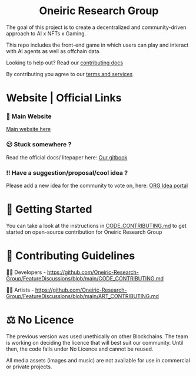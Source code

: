 <h1 align="center">Oneiric Research Group</h1>
<p align="center">

The goal of this project is to create a decentralized and community-driven approach to AI x NFTs x Gaming.

This repo includes the front-end game in which users can play and interact with AI agents as well as offchain data.

Looking to help out? Read our [contributing docs](https://github.com/Oneiric-Research-Group/FeatureDiscussions/blob/main/CODE_CONTRIBUTING.md)

By contributing you agree to our [terms and services]()

# Website | Official Links

### 🌻 Main Website

[Main website here]()

### 😕 Stuck somewhere ?

Read the official docs/ litepaper here: [Our gitbook]()

### ‼️ Have a suggestion/proposal/cool idea ?

Please add a new idea for the community to vote on, here: [ORG Idea portal](https://github.com/orgs/Oneiric-Research-Group/discussions)

# 👶 Getting Started

You can take a look at the instructions in [CODE_CONTRIBUTING.md](https://github.com/Oneiric-Research-Group/FeatureDiscussions/blob/main/docs/CODE_CONTRIBUTING.md) to get started on open-source contribution for Oneiric Research Group

# 🤝 Contributing Guidelines

👨‍💻 Developers - https://github.com/Oneiric-Research-Group/FeatureDiscussions/blob/main/CODE_CONTRIBUTING.md

🧑‍🎨 Artists - https://github.com/Oneiric-Research-Group/FeatureDiscussions/blob/main/ART_CONTRIBUTING.md

# ⚖️ No Licence

The previous version was used unethically on other Blockchains. The team is working on deciding the licence that will best suit our community. Until then, the code falls under No Licence and cannot be reused.

All media assets (images and music) are not available for use in commercial or private projects.